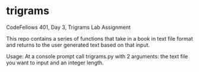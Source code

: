 # trigrams
CodeFellows 401, Day 3, Trigrams Lab Assignment

This repo contains a series of functions that take in a book in text file
format and returns to the user generated text based on that input.

Usage:
At a console prompt call trigrams.py with 2 arguments: the text file you want
to input and an integer length.